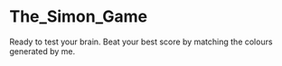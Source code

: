 # The_Simon_Game
Ready to test your brain. Beat your best score by matching the colours generated by me. 
